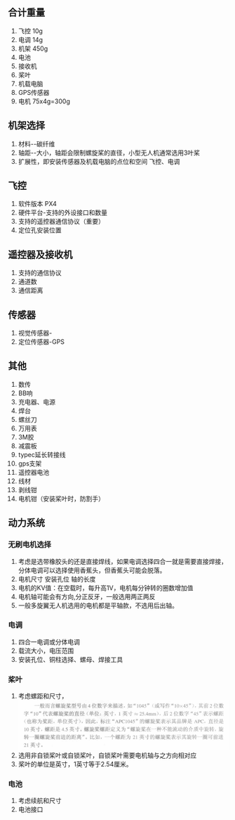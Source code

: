 ## 合计重量
1. 飞控 10g
2. 电调 14g
3. 机架 450g
4. 电池
5. 接收机
6. 桨叶
7. 机载电脑
8. GPS传感器
9. 电机 75x4g=300g

## 机架选择
1. 材料--碳纤维
2. 轴距--大小，轴距会限制螺旋桨的直径，小型无人机通常选用3叶桨
3. 扩展性，即安装传感器及机载电脑的点位和空间
    飞控、电调

## 飞控
1. 软件版本 PX4 
2. 硬件平台-支持的外设接口和数量
3. 支持的遥控器通信协议（重要）
4. 定位孔安装位置

## 遥控器及接收机
1. 支持的通信协议
2. 通道数
3. 通信距离

## 传感器
1. 视觉传感器-
2. 定位传感器-GPS

## 其他
1. 数传
2. BB响
3. 充电器、电源
4. 焊台
5. 螺丝刀
6. 万用表
7. 3M胶
8. 减震板
9. typec延长转接线
10. gps支架
11. 遥控器电池
13. 线材
14. 剥线钳
15. 电机钳（安装桨叶时，防割手）
 
## 动力系统

### 无刷电机选择
1. 考虑是选带橡胶头的还是直接焊线，如果电调选择四合一就是需要直接焊接，分体电调可以选择使用香蕉头，但香蕉头可能会脱落。
2. 电机尺寸 安装孔位 轴的长度
3. 电机的KV值：在空载时，每升高1V，电机每分钟转的圈数增加值
4. 电机轴可能会有方向,分正反牙，一般选用两正两反
5. 一般多旋翼无人机选用的电机都是平轴款，不选用后出轴。

### 电调
1. 四合一电调或分体电调
2. 载流大小，电压范围
3. 安装孔位、铜柱选择、螺母、焊接工具

### 桨叶
1. 考虑螺距和尺寸，![alt text](image.png)
2. 选用非自锁桨叶或自锁桨叶，自锁桨叶需要电机轴与之方向相对应
3. 桨叶的单位是英寸，1英寸等于2.54厘米。

### 电池
1. 考虑续航和尺寸
2. 电池接口
